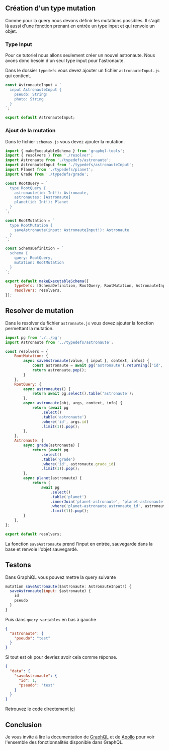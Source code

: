 ## Création d'un type mutation

Comme pour la query nous devons définir les mutations possibles. Il s'agit là aussi d'une fonction prenant en entrée un type input et qui renvoie un objet.

### Type Input

Pour ce tutoriel nous allons seulement créer un nouvel astronaute. Nous avons donc besoin d'un seul type input pour l'astronaute.

Dans le dossier `typedefs` vous devez ajouter un fichier `astronauteInput.js` qui contient.

```javascript
const AstronauteInput = `
  input AstronauteInput {
    pseudo: String!
    photo: String
  }
`;

export default AstronauteInput;
```

### Ajout de la mutation

Dans le fichier `schemas.js` vous devez ajouter la mutation.

```javascript
import { makeExecutableSchema } from 'graphql-tools';
import { resolvers } from './resolver';
import Astronaute from './typedefs/astronaute';
import AstronauteInput from './typedefs/astronauteInput';
import Planet from './typedefs/planet';
import Grade from './typedefs/grade';

const RootQuery = `
  type RootQuery {
    astronaute(id: Int!): Astronaute,
    astronautes: [Astronaute]
    planet(id: Int!): Planet
  }
`;

const RootMutation = `
  type RootMutation {
    saveAstronaute(input: AstronauteInput!): Astronaute
  }
`;

const SchemaDefinition = `
  schema {
    query: RootQuery,
    mutation: RootMutation
  }
`;

export default makeExecutableSchema({
    typeDefs: [SchemaDefinition, RootQuery, RootMutation, AstronauteInput, Astronaute, Planet, Grade],
    resolvers: resolvers,
});
```

## Resolver de mutation

Dans le resolver du fichier `astronaute.js` vous devez ajouter la fonction permettant la mutation.

```javascript
import pg from './../pg';
import Astronaute from '../typedefs/astronaute';

const resolvers = {
    RootMutation: {
        async saveAstronaute(value, { input }, context, infos) {
            const astronaute = await pg('astronaute').returning(['id', 'pseudo']).insert(input);
            return astronaute.pop();
        }
    },
    RootQuery: {
        async astronautes() {
            return await pg.select().table('astronaute');
        },
        async astronaute(obj, args, context, info) {
            return (await pg
                .select()
                .table('astronaute')
                .where('id', args.id)
                .limit(1)).pop();
        },
    },
    Astronaute: {
        async grade(astronaute) {
            return (await pg
                .select()
                .table('grade')
                .where('id', astronaute.grade_id)
                .limit(1)).pop();
        },
        async planet(astronaute) {
            return (
                await pg
                    .select()
                    .table('planet')
                    .innerJoin('planet-astronaute', 'planet-astronaute.planet_id', '=', 'planet.id')
                    .where('planet-astronaute.astronaute_id', astronaute.id)
                    .limit(1)).pop();
        }
    },
};

export default resolvers;
```

La fonction `saveAstronaute` prend l'input en entrée, sauvegarde dans la base et renvoie l'objet sauvegardé.

## Testons

Dans GraphiQL vous pouvez mettre la query suivante

```javascript
mutation saveAstronaute($astronaute: AstronauteInput!) {
  saveAstronaute(input: $astronaute) {
    id
    pseudo
  }
}
```

Puis dans `query variables` en bas à gauche

```json
{
  "astronaute": {
    "pseudo": "test"
  }
}
```

Si tout est ok pour devriez avoir cela comme réponse.

```json
{
  "data": {
    "saveAstronaute": {
      "id": 1,
      "pseudo": "test"
    }
  }
}
```

Retrouvez le code directement [ici](https://github.com/duck-invaders/graphql-apollo/tree/codelabs-step5)

## Conclusion

Je vous invite à lire la documentation de [GraphQL](http://graphql.org/learn/) et de [Apollo](https://www.apollographql.com/) pour voir l'ensemble des fonctionnalités disponible dans GraphQL.
